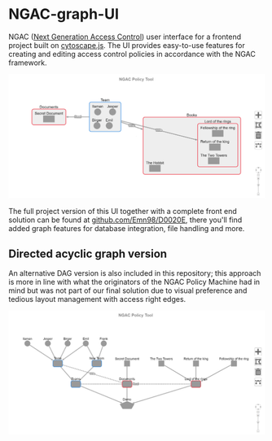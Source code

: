 # NGAC-graph-UI
NGAC ([Next Generation Access Control](https://www.nist.gov/patents/next-generation-access-control-system-and-process-controlling-database-access)) user interface for a frontend 
project built on [cytoscape.js](https://js.cytoscape.org/). The UI provides easy-to-use features for creating and editing access control policies in accordance with 
the NGAC framework.

![demo](Images+DAG-backup/demo.png "Graph UI demo")

The full project version of this UI together with a complete front end solution can be found at [github.com/Emn98/D0020E](https://github.com/Emn98/D0020E), there you'll
find added graph features for database integration, file handling and more.

## Directed acyclic graph version
An alternative DAG version is also included in this repository; this approach is more in line with what the originators of the NGAC Policy Machine had in mind but was not part of our final solution due to visual preference and tedious layout management with access right edges. 

![DAG](Images+DAG-backup/DAG-demo.png "DAG demo")
